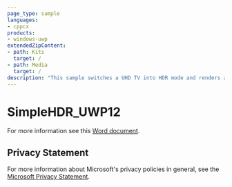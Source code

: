 ```yaml
---
page_type: sample
languages:
- cppcx
products:
- windows-uwp
extendedZipContent:
- path: Kits
  target: /
- path: Media
  target: /
description: "This sample switches a UHD TV into HDR mode and renders an HDR scene with values higher than 1.0f, which will be displayed as brighter than white on a UHD TV using DirectX 12 in a Universal Windows Platform (UWP) app."
---
```


# SimpleHDR_UWP12

For more information see this [Word document](https://github.com/microsoft/Xbox-ATG-Samples/blob/master/UWPSamples/Graphics/SimpleHDR_UWP12/Readme.docx).

## Privacy Statement

For more information about Microsoft's privacy policies in general, see the [Microsoft Privacy Statement](https://privacy.microsoft.com/en-us/privacystatement/).
